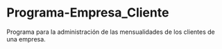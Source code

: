 # Programa-Empresa_Cliente
Programa para la administración de las mensualidades de los clientes de una empresa.
